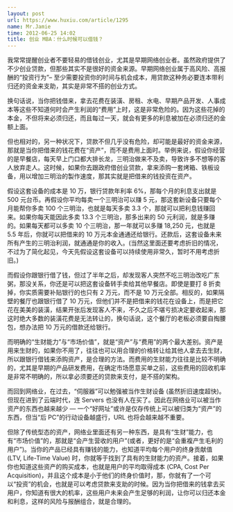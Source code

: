 ```yaml
---
layout: post
url: https://www.huxiu.com/article/1295
name: Mr.Jamie
time: 2012-06-25 14:02
title: 创业 MBA：什么时候可以借钱？
---
```

我常常提醒创业者不要轻易的借钱创业，尤其是早期网络创业者。虽然政府提供了不少创业贷款，但那些其实不是很好的资金来源。早期网络创业属于高风险、高报酬的“投资行为”– 至少需要投资你的时间与机会成本，用贷款这种务必要连本带利归还的资金来支助，其实是非常不搭的创业方式。

换句话说，当你把钱借来，拿去花费在装潢、房租、水电、早期产品开发、人事成本等这些不知道何时会产生利润的“费用”上时，这是非常危险的。因为这些花掉的本金，不但将来必须归还，而且每过一天，就会有更多的利息被加在必须归还的金额上面。

但也相对的，另一种状况下，贷款不但几乎没有危险，却可能是最好的资金来源，那就是当你把借来的钱花费在“资产”，而不是费用上面时。举例来说，假设你经营的是早餐店，每天早上门口都大排长龙，三明治做来不及卖，导致许多不想等的客人放弃走人。这时候，如果你去跟政府借创业贷款，拿来添购一套烤箱、铁板设备，用以增加三明治的製作速度，那其实就是把借来的钱投资在资产。

假设这套设备的成本是 10 万，银行贷款年利率 6%，那每个月的利息支出就是 500 元台币。再假设你平均每卖一个三明治可以赚 5 元，那这套新设备只要每个月能帮你多卖 100 个三明治，也就是每天多卖 3.3 个，那就可以把利息钱赚回来。如果你每天能因此多卖 13.3 个三明治，那多出来的 50 元利润，就是多赚的。如果每天都可以多卖 10 个三明治，那一年就可以多赚 18,250 元，也就是 5.5 年后，你就可以把借来的 10 万元本金通通还给银行。还款后，这套设备未来所有产生的三明治利润，就通通是你的收入。(当然这里面还要考虑折旧的情况，不过为了简化起见，今天先假设这套设备可以持续使用非常久，暂时不用考虑折旧。)

而假设你跟银行借了钱，但过了半年之后，却发现客人突然不吃三明治改吃广东粥，那没关系，你还是可以把这套设备转手卖给其他早餐店。即使是要打 8 折卖掉，你实质需要补贴银行的也只有 2 万元，而不是 10 万元全部。相反的，如果隔壁的餐厅也跟银行借了 10 万元，但他们并不是把借来的钱花在设备上，而是把它花在美美的装潢，结果开张后发现客人不来，不久之后不堪亏损决定要收起来，那这时绝大多数的装潢花费是无法转让的，换句话说，这个餐厅的老板必须要自掏腰包，想办法把 10 万元的借款还给银行。

而明确的“生财能力”与“市场价值”，就是“资产”与“费用”的两个最大差别。资产是用来生财的，如果你不用了，往往也可以用合理的价格转让给其他人拿去去生财，所以跟银行借钱来添购资产，是合理的方法。而费用的生财能力往往是比较不明确的，尤其是早期的产品研发费用，在确定市场愿意买单之前，这些费用的回收机率是非常不明确的，所以拿必须要还的贷款来支付，是不搭的架构。

而回到网络业，在过去，“伺服器”可以勉强被当作生财设备 (虽然折旧速度超快)。但现在进到了云端时代，连 Servers 也没有人在买了。因此在网络业可以被当作资产的东西也越来越少 — 一个“好网址”或许是仅存传统上可以被归类为“资产”的东西，但当“后 PC”的行动设备越盛行，URL 也将会越来越不重要。

但除了传统型态的资产，网络业里面还有另一种东西，是具有“生财”能力，也有“市场价值”的，那就是“会产生营收的用户”(或者，更好的是“会重複产生毛利的用户”)。当你的产品已经具有赚钱的能力，也知道平均每个用户的终身贡献值 (LTV, Life-Time Value) 时，你就等于找到了具有的生财能力的资产。接着，如果你也知道这些资产的购买成本，也就是用户的平均取得成本 (CPA, Cost Per Acquisition)，并且这个成本是小于他们的终身价值时，那，你就有了一个可以“投资”的机会，也就是可以考虑贷款来支助的时候。因为当你把借来的钱拿去买用户，你知道有很大的机率，这些用户未来会产生足够的利润，让你可以归还本金和利息，这样的风险与报酬组合，就是合理的。

